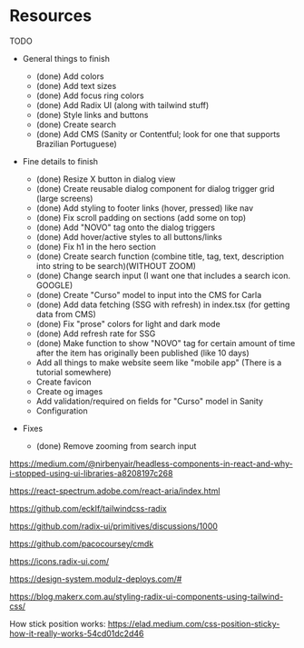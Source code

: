 # Resources

TODO

- General things to finish

  - (done) Add colors
  - (done) Add text sizes
  - (done) Add focus ring colors
  - (done) Add Radix UI (along with tailwind stuff)
  - (done) Style links and buttons
  - (done) Create search
  - (done) Add CMS (Sanity or Contentful; look for one that supports Brazilian Portuguese)

- Fine details to finish

  - (done) Resize X button in dialog view
  - (done) Create reusable dialog component for dialog trigger grid (large screens)
  - (done) Add styling to footer links (hover, pressed) like nav
  - (done) Fix scroll padding on sections (add some on top)
  - (done) Add "NOVO" tag onto the dialog triggers
  - (done) Add hover/active styles to all buttons/links
  - (done) Fix h1 in the hero section
  - (done) Create search function (combine title, tag, text, description into string to be search)(WITHOUT ZOOM)
  - (done) Change search input (I want one that includes a search icon. GOOGLE)
  - (done) Create "Curso" model to input into the CMS for Carla
  - (done) Add data fetching (SSG with refresh) in index.tsx (for getting data from CMS)
  - (done) Fix "prose" colors for light and dark mode
  - (done) Add refresh rate for SSG
  - (done) Make function to show "NOVO" tag for certain amount of time after the item has originally been published (like 10 days)
  - Add all things to make website seem like "mobile app" (There is a tutorial somewhere)
  - Create favicon
  - Create og images
  - Add validation/required on fields for "Curso" model in Sanity
  - Configuration

- Fixes
  - (done) Remove zooming from search input

https://medium.com/@nirbenyair/headless-components-in-react-and-why-i-stopped-using-ui-libraries-a8208197c268

https://react-spectrum.adobe.com/react-aria/index.html

https://github.com/ecklf/tailwindcss-radix

https://github.com/radix-ui/primitives/discussions/1000

https://github.com/pacocoursey/cmdk

https://icons.radix-ui.com/

https://design-system.modulz-deploys.com/#

https://blog.makerx.com.au/styling-radix-ui-components-using-tailwind-css/

How stick position works:
https://elad.medium.com/css-position-sticky-how-it-really-works-54cd01dc2d46

